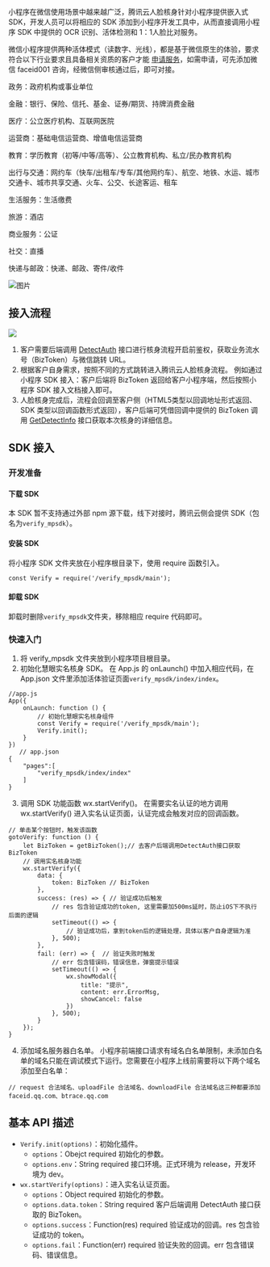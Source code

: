 小程序在微信使用场景中越来越广泛，腾讯云人脸核身针对小程序提供嵌入式 SDK，开发人员可以将相应的 SDK 添加到小程序开发工具中，从而直接调用小程序 SDK 中提供的 OCR 识别、活体检测和 1：1人脸比对服务。

微信小程序提供两种活体模式（读数字、光线），都是基于微信原生的体验，要求符合以下行业要求且具备相关资质的客户才能 [申请服务](https://cloud.tencent.com/apply/p/shcgszvmppc )，如需申请，可先添加微信 faceid001 咨询，经微信侧审核通过后，即可对接。

政务：政府机构或事业单位

金融：银行、保险、信托、基金、证券/期货、持牌消费金融

医疗：公立医疗机构、互联网医院

运营商：基础电信运营商、增值电信运营商

教育：学历教育（初等/中等/高等）、公立教育机构、私立/民办教育机构

出行与交通：网约车（快车/出租车/专车/其他网约车）、航空、地铁、水运、城市交通卡、城市共享交通、火车、公交、长途客运、租车

生活服务：生活缴费

旅游：酒店

商业服务：公证

社交：直播

快递与邮政：快递、邮政、寄件/收件

![图片](https://main.qcloudimg.com/raw/4cbce0fdae1d0adf0b32ab410a4c99ac.png)

## 接入流程
![](https://main.qcloudimg.com/raw/69e7ff374fbdb78efb20a066dcba21cb.png)
1. 客户需要后端调用 [DetectAuth](https://cloud.tencent.com/document/api/1007/31816) 接口进行核身流程开启前鉴权，获取业务流水号（BizToken）与微信跳转 URL。
2. 根据客户自身需求，按照不同的方式跳转进入腾讯云人脸核身流程。
   例如通过小程序 SDK 接入：客户后端将 BizToken 返回给客户小程序端，然后按照小程序 SDK 接入文档接入即可。
3. 人脸核身完成后，流程会回调至客户侧（HTML5类型以回调地址形式返回、SDK 类型以回调函数形式返回），客户后端可凭借回调中提供的 BizToken 调用    [GetDetectInfo](https://cloud.tencent.com/document/api/1007/31331) 接口获取本次核身的详细信息。

## SDK 接入
### 开发准备
#### 下载 SDK
本 SDK 暂不支持通过外部 npm 源下载，线下对接时，腾讯云侧会提供 SDK（包名为`verify_mpsdk`）。

#### 安装 SDK
将小程序 SDK 文件夹放在小程序根目录下，使用 require 函数引入。
```
const Verify = require('/verify_mpsdk/main');
```

#### 卸载 SDK
卸载时删除`verify_mpsdk`文件夹，移除相应 require 代码即可。
	
### 快速入门
1. 将 verify_mpsdk 文件夹放到小程序项目根目录。
2. 初始化慧眼实名核身 SDK。
在 App.js 的 onLaunch() 中加入相应代码，在 App.json 文件里添加活体验证页面`verify_mpsdk/index/index`。
```
//app.js
App({
    onLaunch: function () {
        // 初始化慧眼实名核身组件
        const Verify = require('/verify_mpsdk/main');
        Verify.init();
    }
}) 
   // app.json
{
    "pages":[
        "verify_mpsdk/index/index"
    ]
}
```
3. 调用 SDK 功能函数 wx.startVerify()。
在需要实名认证的地方调用 wx.startVerify() 进入实名认证页面，认证完成会触发对应的回调函数。
```
// 单击某个按钮时，触发该函数
gotoVerify: function () {
    let BizToken = getBizToken();// 去客户后端调用DetectAuth接口获取BizToken
    // 调用实名核身功能
    wx.startVerify({
        data: {
            token: BizToken // BizToken
        },
        success: (res) => { // 验证成功后触发
            // res 包含验证成功的token, 这里需要加500ms延时，防止iOS下不执行后面的逻辑
            setTimeout(() => {
                // 验证成功后，拿到token后的逻辑处理，具体以客户自身逻辑为准
            }, 500);
        },
        fail: (err) => {  // 验证失败时触发
            // err 包含错误码，错误信息，弹窗提示错误
            setTimeout(() => {
                wx.showModal({
                    title: "提示",
                    content: err.ErrorMsg,
                    showCancel: false
                })
            }, 500);
        }
    });
}
```
4. 添加域名服务器白名单。
小程序前端接口请求有域名白名单限制，未添加白名单的域名只能在调试模式下运行。您需要在小程序上线前需要将以下两个域名添加至白名单：
```
// request 合法域名、uploadFile 合法域名、downloadFile 合法域名这三种都要添加
faceid.qq.com、btrace.qq.com
```
   
## 基本 API 描述

- `Verify.init(options)`：初始化插件。
	- `options`：Obejct required 初始化的参数。
	- `options.env`：String required 接口环境。正式环境为 release，开发环境为 dev。
- `wx.startVerify(options)`：进入实名认证页面。
	- `options`：Object required 初始化的参数。	
	- `options.data.token`：String required 客户后端调用 DetectAuth 接口获取的 BizToken。
	- `options.success`：Function(res) required 验证成功的回调。res 包含验证成功的 token。
	- `options.fail`：Function(err) required 验证失败的回调。err 包含错误码、错误信息。
